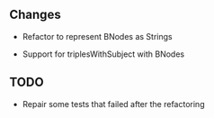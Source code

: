 Changes
-------

-   Refactor to represent BNodes as Strings 

- 	Support for triplesWithSubject with BNodes

TODO
----

-  Repair some tests that failed after the refactoring

 


